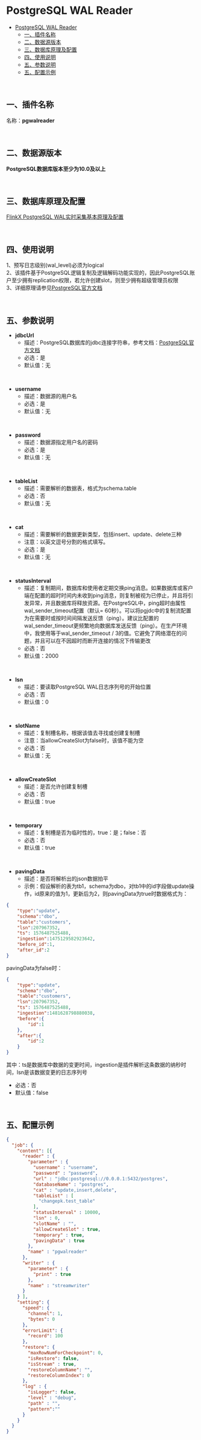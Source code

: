 # PostgreSQL WAL Reader
<!-- TOC -->

<!-- TOC -->

- [PostgreSQL WAL Reader](#postgresql-wal-reader)
    - [一、插件名称](#一插件名称)
    - [二、数据源版本](#二数据源版本)
    - [三、数据库原理及配置](#三数据库原理及配置)
    - [四、使用说明](#四使用说明)
    - [五、参数说明<br />](#五参数说明br-)
    - [五、配置示例](#五配置示例)

<!-- /TOC -->

<br/>

<a name="xKxam"></a>
## 一、插件名称
名称：**pgwalreader**<br />

<br/>

<a name="bNUl5"></a>
## 二、数据源版本
**PostgreSQL数据库版本至少为10.0及以上**<br />

<br/>

## 三、数据库原理及配置
[FlinkX PostgreSQL WAL实时采集基本原理及配置](../other/PgWal原理及配置.md)

<br/>

<a name="L08F3"></a>
## 四、使用说明
1、预写日志级别(wal_level)必须为logical<br />2、该插件基于PostgreSQL逻辑复制及逻辑解码功能实现的，因此PostgreSQL账户至少拥有replication权限，若允许创建slot，则至少拥有超级管理员权限<br />3、详细原理请参见[PostgreSQL官方文档](http://postgres.cn/docs/10/index.html)<br />

<br/>

<a name="0HVLN"></a>
## 五、参数说明<br />

- **jdbcUrl**
  - 描述：PostgreSQL数据库的jdbc连接字符串，参考文档：[PostgreSQL官方文档](https://jdbc.postgresql.org/documentation/head/connect.html)
  - 必选：是
  - 默认值：无

<br/>

- **username**
  - 描述：数据源的用户名
  - 必选：是
  - 默认值：无

<br/>

- **password**
  - 描述：数据源指定用户名的密码
  - 必选：是
  - 默认值：无

<br/>

- **tableList**
  - 描述：需要解析的数据表，格式为schema.table
  - 必选：否
  - 默认值：无

<br/>

- **cat**
  - 描述：需要解析的数据更新类型，包括insert、update、delete三种
  - 注意：以英文逗号分割的格式填写。
  - 必选：是
  - 默认值：无

<br/>

- **statusInterval**
  - 描述：复制期间，数据库和使用者定期交换ping消息。如果数据库或客户端在配置的超时时间内未收到ping消息，则复制被视为已停止，并且将引发异常，并且数据库将释放资源。在PostgreSQL中，ping超时由属性wal_sender_timeout配置（默认= 60秒）。可以将pgjdc中的复制流配置为在需要时或按时间间隔发送反馈（ping）。建议比配置的wal_sender_timeout更频繁地向数据库发送反馈（ping）。在生产环境中，我使用等于wal_sender_timeout / 3的值。它避免了网络潜在的问题，并且可以在不因超时而断开连接的情况下传输更改
  - 必选：否
  - 默认值：2000

<br/>

- **lsn**
  - 描述：要读取PostgreSQL WAL日志序列号的开始位置
  - 必选：否
  - 默认值：0

<br/>

- **slotName**
  - 描述：复制槽名称，根据该值去寻找或创建复制槽
  - 注意：当allowCreateSlot为false时，该值不能为空
  - 必选：否
  - 默认值：无

<br/>

- **allowCreateSlot**
  - 描述：是否允许创建复制槽
  - 必选：否
  - 默认值：true

<br/>

- **temporary**
  - 描述：复制槽是否为临时性的，true：是；false：否
  - 必选：否
  - 默认值：true

<br/>

- **pavingData**
  - 描述：是否将解析出的json数据拍平
  - 示例：假设解析的表为tb1，schema为dbo，对tb1中的id字段做update操作，id原来的值为1，更新后为2，则pavingData为true时数据格式为：
```json
{
    "type":"update",
    "schema":"dbo",
    "table":"customers",
    "lsn":207967352,
    "ts": 1576487525488,
    "ingestion":1475129582923642,
    "before_id":1,
    "after_id":2
}
```
pavingData为false时：
```json
{
    "type":"update",
    "schema":"dbo",
    "table":"customers",
    "lsn":207967352,
    "ts": 1576487525488,
    "ingestion":1481628798880038,
    "before":{
        "id":1
    },
    "after":{
        "id":2
    }
}
```
其中：ts是数据库中数据的变更时间，ingestion是插件解析这条数据的纳秒时间，lsn是该数据变更的日志序列号

  - 必选：否
  - 默认值：false

<br/>

<a name="M9wz7"></a>
## 五、配置示例
```json
{
  "job": {
    "content": [{
      "reader" : {
        "parameter" : {
          "username" : "username",
          "password" : "password",
          "url" : "jdbc:postgresql://0.0.0.1:5432/postgres",
          "databaseName" : "postgres",
          "cat" : "update,insert,delete",
          "tableList" : [
            "changepk.test_table"
          ],
          "statusInterval" : 10000,
          "lsn" : 0,
          "slotName" : "",
          "allowCreateSlot" : true,
          "temporary" : true,
          "pavingData" : true
        },
        "name" : "pgwalreader"
      },
      "writer" : {
        "parameter" : {
          "print" : true
        },
        "name" : "streamwriter"
      }
    } ],
    "setting": {
      "speed": {
        "channel": 1,
        "bytes": 0
      },
      "errorLimit": {
        "record": 100
      },
      "restore": {
        "maxRowNumForCheckpoint": 0,
        "isRestore": false,
        "isStream" : true,
        "restoreColumnName": "",
        "restoreColumnIndex": 0
      },
      "log" : {
        "isLogger": false,
        "level" : "debug",
        "path" : "",
        "pattern":""
      }
    }
  }
}
```